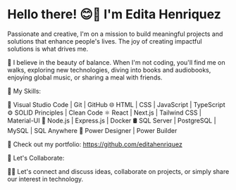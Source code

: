 # Hello there! 😊👋 I'm Edita Henriquez

Passionate and creative, I'm on a mission to build meaningful projects and solutions that enhance people's lives. The joy of creating impactful solutions is what drives me.

🚀 I believe in the beauty of balance. When I'm not coding, you'll find me on walks, exploring new technologies, diving into books and audiobooks, enjoying global music, or sharing a meal with friends.

🌟 My Skills:

🔧 Visual Studio Code | Git | GitHub
🌐 HTML | CSS | JavaScript | TypeScript
⚙️ SOLID Principles | Clean Code
⚛️ React | Next.js | Tailwind CSS | Material-UI
🚀 Node.js | Express.js | Docker
🛢️ SQL Server | PostgreSQL | MySQL | SQL Anywhere
📐 Power Designer | Power Builder

🔗 Check out my portfolio: https://github.com/editahenriquez

🤝 Let's Collaborate:

💬🌟 Let's connect and discuss ideas, collaborate on projects, or simply share our interest in technology.
